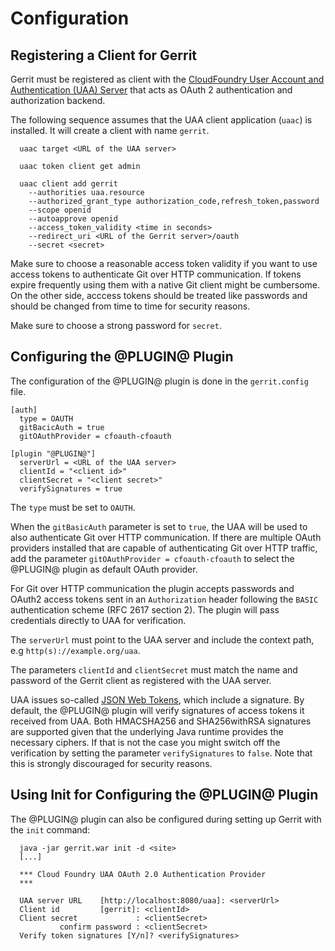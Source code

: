 Configuration
=============

## Registering a Client for Gerrit

Gerrit must be registered as client with the [CloudFoundry User Account and
Authentication (UAA) Server](https://github.com/cloudfoundry/uaa) that acts
as OAuth 2 authentication and authorization backend.

The following sequence assumes that the UAA client application (`uaac`) is
installed. It will create a client with name `gerrit`.

```
  uaac target <URL of the UAA server>

  uaac token client get admin

  uaac client add gerrit
    --authorities uaa.resource
    --authorized_grant_type authorization_code,refresh_token,password
    --scope openid
    --autoapprove openid
    --access_token_validity <time in seconds>
    --redirect_uri <URL of the Gerrit server>/oauth
    --secret <secret>
```

Make sure to choose a reasonable access token validity if you want to use
access tokens to authenticate Git over HTTP communication. If tokens expire
frequently using them with a native Git client might be cumbersome.
On the other side, acccess tokens should be treated like passwords and
should be changed from time to time for security reasons.

Make sure to choose a strong password for `secret`.

## Configuring the @PLUGIN@ Plugin

The configuration of the @PLUGIN@ plugin is done in the `gerrit.config`
file.

```
[auth]
  type = OAUTH
  gitBacicAuth = true
  gitOAuthProvider = cfoauth-cfoauth

[plugin "@PLUGIN@"]
  serverUrl = <URL of the UAA server>
  clientId = "<client id>"
  clientSecret = "<client secret>"
  verifySignatures = true
```

The `type` must be set to `OAUTH`.
 
When the `gitBasicAuth` parameter is set to `true`, the UAA will be used
to also authenticate Git over HTTP communication. If there are multiple
OAuth providers installed that are capable of authenticating Git over HTTP
traffic, add the parameter `gitOAuthProvider = cfoauth-cfoauth` to select
the @PLUGIN@ plugin as default OAuth provider.

For Git over HTTP communication the plugin accepts passwords and OAuth2
access tokens sent in an `Authorization` header following the `BASIC`
authentication scheme (RFC 2617 section 2). The plugin will pass
credentials directly to UAA for verification.

The `serverUrl` must point to the UAA server and include the
context path, e.g `http(s)://example.org/uaa`.

The parameters `clientId` and `clientSecret` must match the name and
password of the Gerrit client as registered with the UAA server.

UAA issues so-called [JSON Web Tokens](http://tools.ietf.org/html/rfc7519]),
which include a signature. By default, the @PLUGIN@ plugin will verify
signatures of access tokens it received from UAA. Both HMACSHA256 and
SHA256withRSA signatures are supported given that the underlying Java runtime
provides the necessary ciphers. If that is not the case you might switch off
the verification by setting the parameter `verifySignatures` to `false`.
Note that this is strongly discouraged for security reasons.

## Using Init for Configuring the @PLUGIN@ Plugin

The @PLUGIN@ plugin can also be configured during setting up Gerrit with
the `init` command:

```
  java -jar gerrit.war init -d <site>
  [...]

  *** Cloud Foundry UAA OAuth 2.0 Authentication Provider
  ***

  UAA server URL    [http://localhost:8080/uaa]: <serverUrl>
  Client id         [gerrit]: <clientId>
  Client secret             : <clientSecret>
           confirm password : <clientSecret>
  Verify token signatures [Y/n]? <verifySignatures>
```


